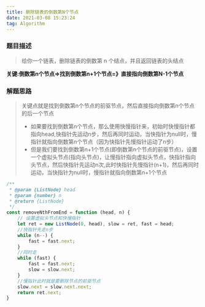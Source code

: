 ```yaml
---
title: 删除链表的倒数第N个节点
date: 2021-03-08 15:23:24
tag: Algorithm
---
```


### 题目描述
>给你一个链表，删除链表的倒数第 n 个结点，并且返回链表的头结点

**关键:倒数第n个节点=>找到倒数第n+1个节点=》直接指向倒数第N-1个节点**

### 解题思路
>关键点就是找到倒数第n个节点的前驱节点，然后直接指向倒数第n个节点的后一个节点
>* 如果要找到倒数第n个节点，那么使用快慢指针来，初始时快慢指针都指向head,快指针先运动n步，然后再同时运动，当快指针为null时，慢指针就指向倒数第n个节点（因为快指针先慢指针运动了n步）
>* 但是我们要找到倒数第n+1个节点(即倒数第n个节点的前驱节点)，设置一个虚拟头节点(指向头节点)，让慢指针指向虚拟头节点，快指针指向头节点，然后快指针先运动n次,此时快指针先慢指针(n+1)，然后再同时运动，当快指针为null时，慢指针就指向倒数第n+1个节点

```js
/**
 * @param {ListNode} head 
 * @param {number} n 
 * @return {ListNode}  
 */
const removeNthFromEnd = function (head, n) {
    // 设置虚拟头节点和快慢指针
    let ret = new ListNode(0, head), slow = ret, fast = head;
    //快指针先走n步
    while (n--) {
        fast = fast.next;
    }
    //同时走
    while (fast) {
        fast = fast.next;
        slow = slow.next;
    }
    //慢指针此时就是要删除节点的前驱节点
    slow.next = slow.next.next;
    return ret.next;
}
```

